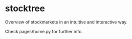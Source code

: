 # stocktree

Overview of stockmarkets in an intuitive and interactive way.

Check pages/home.py for further info.
